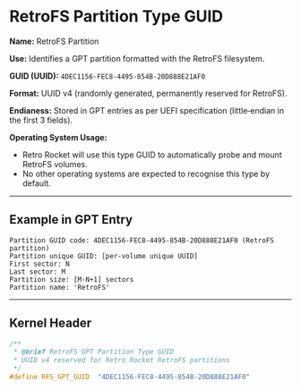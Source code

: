 # RetroFS Partition Type GUID

**Name:** RetroFS Partition

**Use:** Identifies a GPT partition formatted with the RetroFS filesystem.

**GUID (UUID):** `4DEC1156-FEC8-4495-854B-20D888E21AF0`

**Format:** UUID v4 (randomly generated, permanently reserved for RetroFS).

**Endianess:** Stored in GPT entries as per UEFI specification (little‑endian in the first 3 fields).

**Operating System Usage:**

* Retro Rocket will use this type GUID to automatically probe and mount RetroFS volumes.
* No other operating systems are expected to recognise this type by default.

---

## Example in GPT Entry

```
Partition GUID code: 4DEC1156-FEC8-4495-854B-20D888E21AF0 (RetroFS partition)
Partition unique GUID: [per‑volume unique UUID]
First sector: N
Last sector: M
Partition size: [M‑N+1] sectors
Partition name: 'RetroFS'
```

---

## Kernel Header

```c
/**
 * @brief RetroFS GPT Partition Type GUID
 * UUID v4 reserved for Retro Rocket RetroFS partitions
 */
#define RFS_GPT_GUID  "4DEC1156-FEC8-4495-854B-20D888E21AF0"
```


